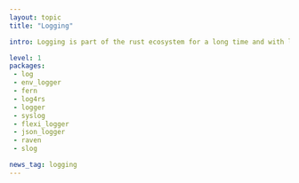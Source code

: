 ```yaml
---
layout: topic
title: "Logging"

intro: Logging is part of the rust ecosystem for a long time and with log and env_logger you have some great defaults.

level: 1
packages:
 - log
 - env_logger
 - fern
 - log4rs
 - logger
 - syslog
 - flexi_logger
 - json_logger
 - raven
 - slog

news_tag: logging
---
```

